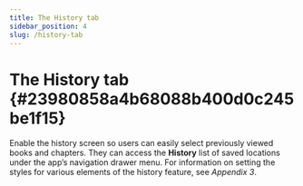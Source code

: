 ```yaml
---
title: The History tab
sidebar_position: 4
slug: /history-tab
---
```




# The History tab {#23980858a4b68088b400d0c245be1f15}


Enable the history screen so users can easily select previously viewed books and chapters. They can access the **History** list of saved locations under the app’s navigation drawer menu. For information on setting the styles for various elements of the history feature, see _Appendix 3_.

